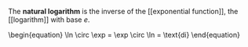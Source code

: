The **natural logarithm** is the inverse of the [[exponential function]], the [[logarithm]] with base $e$.

\begin{equation}
\ln \circ \exp = \exp \circ \ln = \text{di}
\end{equation}